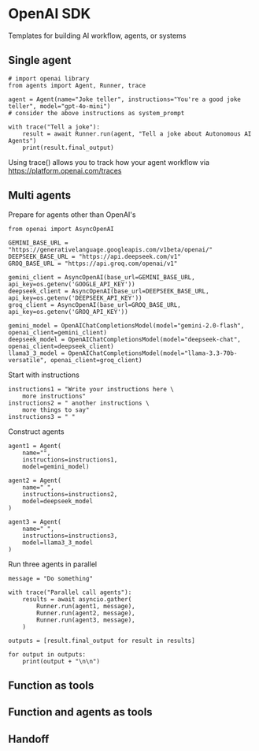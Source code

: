 # OpenAI SDK

Templates for building AI workflow, agents, or systems 

## Single agent
```{code-block} python
# import openai library
from agents import Agent, Runner, trace

agent = Agent(name="Joke teller", instructions="You're a good joke teller", model="gpt-4o-mini")
# consider the above instructions as system_prompt

with trace("Tell a joke"):
    result = await Runner.run(agent, "Tell a joke about Autonomous AI Agents")
    print(result.final_output)
```
Using trace() allows you to track how your agent workflow via https://platform.openai.com/traces 

## Multi agents

Prepare for agents other than OpenAI's
```{code-block} python
from openai import AsyncOpenAI

GEMINI_BASE_URL = "https://generativelanguage.googleapis.com/v1beta/openai/"
DEEPSEEK_BASE_URL = "https://api.deepseek.com/v1"
GROQ_BASE_URL = "https://api.groq.com/openai/v1"

gemini_client = AsyncOpenAI(base_url=GEMINI_BASE_URL, api_key=os.getenv('GOOGLE_API_KEY'))
deepseek_client = AsyncOpenAI(base_url=DEEPSEEK_BASE_URL, api_key=os.getenv('DEEPSEEK_API_KEY'))
groq_client = AsyncOpenAI(base_url=GROQ_BASE_URL, api_key=os.getenv('GROQ_API_KEY'))

gemini_model = OpenAIChatCompletionsModel(model="gemini-2.0-flash", openai_client=gemini_client)
deepseek_model = OpenAIChatCompletionsModel(model="deepseek-chat", openai_client=deepseek_client)
llama3_3_model = OpenAIChatCompletionsModel(model="llama-3.3-70b-versatile", openai_client=groq_client)
```

Start with instructions 
```{code-block} python
instructions1 = "Write your instructions here \
    more instructions"
instructions2 = " another instructions \
    more things to say"
instructions3 = " " 
```

Construct agents
```{code-block} python
agent1 = Agent(
    name="",
    instructions=instructions1, 
    model=gemini_model)

agent2 = Agent(
    name=" ",
    instructions=instructions2,
    model=deepseek_model
)

agent3 = Agent(
    name=" ",
    instructions=instructions3,
    model=llama3_3_model
)
```
Run three agents in parallel
```{code-block} python
message = "Do something"

with trace("Parallel call agents"):
    results = await asyncio.gather(
        Runner.run(agent1, message),
        Runner.run(agent2, message),
        Runner.run(agent3, message),
    )

outputs = [result.final_output for result in results]

for output in outputs:
    print(output + "\n\n")
```

## Function as tools

## Function and agents as tools

## Handoff